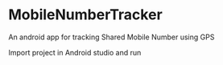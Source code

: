 # MobileNumberTracker

An android app for tracking Shared Mobile Number using GPS

Import project in Android studio and run
